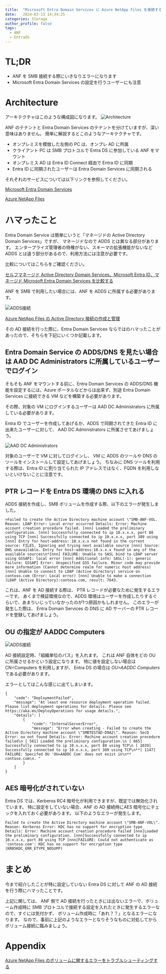 ```yaml
---
title:  "Microsoft Entra Domain Services に Azure NetApp Files を接続するときにハマったこと"
date:   2024-03-13 14:34:25
categories: Storage
author_profile: false
tags:
  - ANF
  - EntraDS
---
```


# TL;DR

* ANF を SMB 接続する際にいきなりエラーになります
* Microsoft Entra Domain Services の設定を行うユーザーにも注意

# Architecture

アーキテクチャはこのような構成図になります。
![Architecture](/assets/article_images/2024-02-15-anf-entrads/architecture.png)

ANF のテナントと Entra Domain Services のテナントを分けていますが、深い意味はありません。
簡単に解説するとこのようなアーキテクチャです。

* オンプレミスを模倣した左側の PC は、オンプレ AD に所属
* クライアント PC は SMB プロトコルで Entra DS に参加している ANF をマウント
* オンプレミス AD は Entra ID Connect 経由で Entra ID に同期
* Entra ID に同期されたユーザーは Entra Domain Services に同期される

それぞれのサービスについては以下リンクを参照してください。

[Microsoft Entra Domain Services](https://learn.microsoft.com/ja-jp/entra/identity/domain-services/overview)

[Azure NetApp Files](https://learn.microsoft.com/ja-jp/azure/azure-netapp-files/azure-netapp-files-introduction)

# ハマったこと

Entra Domain Service は簡単にいうと「マネージドの Active Directory Domain Services」ですが、
マネージドなので ADDS とは異なる部分があります。
エンタープライズ管理者の特権がない、スキーマの拡張機能がないなど ADDS とは違う部分があるので、利用方法には注意が必要です。

比較についてはこちらをご確認ください。

[セルフマネージド Active Directory Domain Services、Microsoft Entra ID、マネージド Microsoft Entra Domain Services を比較する](https://learn.microsoft.com/ja-jp/entra/identity/domain-services/compare-identity-solutions#domain-services-and-self-managed-ad-ds)

ANF を SMB で利用したい場合には、ANF を ADDS に所属する必要があります。

![ADDS接続](/assets/article_images/2024-02-15-anf-entrads/connect-adds.png)

[Azure NetApp Files の Active Directory 接続の作成と管理](https://learn.microsoft.com/ja-jp/azure/azure-netapp-files/create-active-directory-connections)

その AD 接続を行った際に、Entra Domain Services ならではのハマったことがあったので、そちらを下記にいくつか記載します。

## Entra Domain Service の ADDS/DNS を見たい場合は AAD DC Administrators に所属しているユーザーでログイン

そもそも ANF をマウントする前に、Entra Domain Services の ADDS/DNS 機能を設定するには、Azure ポータルなどからは出来ず、別途 Entra Domain Services に接続できる VM などを構築する必要があります。

その際、対象の VM にログインするユーザーは AAD DC Administrators に所属している必要があります。

Entra ID でユーザーを作成してあげるか、ADDS で同期されてきた Entra ID に出来たユーザーに対して、 AAD DC Administrators に所属させてあげましょう。

![AAD DC Administrators](/assets/article_images/2024-02-15-anf-entrads/aaddcadministrators.png)

対象のユーザーで VM に対してログインし、 VM に ADDS のツールや DNS のツールをインストールして設定してあげましょう。
ちなみに DNS ツールを利用する際は、Entra ID に割り当てられた IP アドレスではなく、FQDN を利用しないといけないことに注意です。

## PTR レコードを Entra DS 環境の DNS に入れる

ADDS 接続を作成し、SMB ボリュームを作成する際、以下のエラーが発生しました。

```
>Failed to create the Active Directory machine account \"SMB-ANF-VOL. Reason: LDAP Error: Local error occurred Details: Error: Machine account creation procedure failed. [nnn] Loaded the preliminary configuration. [nnn] Successfully connected to ip 10.x.x.x, port 88 using TCP [nnn] Successfully connected to ip 10.x.x.x, port 389 using [nnn] Entry for host-address: 10.x.x.x not found in the current source: FILES. Ignoring and trying next available source [nnn] Source: DNS unavailable. Entry for host-address:10.x.x.x found in any of the available sources\n*[nnn] FAILURE: Unable to SASL bind to LDAP server using GSSAPI: local error [nnn] Additional info: SASL(-1): generic failure: GSSAPI Error: Unspecified GSS failure. Minor code may provide more information (Cannot determine realm for numeric host address) [nnn] Unable to connect to LDAP (Active Directory) service on contoso.com (Error: Local error) [nnn] Unable to make a connection (LDAP (Active Directory):contosa.com, result: 7643.
```

これは、ANF を AD 接続する際は、 PTR レコードが必要なために発生するエラーです。
あくまで検証環境なので、ADDS 環境はユーザーを作成したりするぐらいで、あまりいじっていなかったのが1つ原因かもしれません。
このエラーが発生した際は、 Entra Domain Services の DNS に AD サーバーの PTR レコードを登録してあげましょう。

## OU の指定が AADDC Computers

![ADDS接続](/assets/article_images/2024-02-15-anf-entrads/connect-adds.png)

AD 接続設定時、「組織単位のパス」を入れます。
これは ANF 自体をどの OU に所属させるかという設定になります。
特に値を設定しない場合は CN=Computers を利用しますが、 Entra DS の場合は *OU=AADDC Computers* である必要があります。

エラーとしてはこんな感じに出てしまいます。

```
{
	"code": "DeploymentFailed",
	"message": "At least one resource deployment operation failed. Please list deployment operations for details. Please see https://aka.ms/DeployOperations for usage details.",
	"details": [
		{
			"code": "InternalServerError",
			"message": "Error when creating - Failed to create the Active Directory machine account \"SMBTESTAD-D9A2\". Reason: SecD Error: ou not found Details: Error: Machine account creation procedure failed\n [ 561] Loaded the preliminary configuration.\n [ 665] Successfully connected to ip 10.x.x.x, port 88 using TCP\n [ 1039] Successfully connected to ip 10.x.x.x, port 389 using TCP\n**[ 1147] FAILURE: Specifed OU 'OU=AADDC Com' does not exist in\n** contoso.com\n. "
		}
	]
}
```

## AES 暗号化がされていない

Entra DS では、Kerberos RC4 暗号化が利用できますが、既定では無効化されています。
特に設定をしていない場合、ANF の AD 接続時にAES 暗号化にチェックを入れておく必要があります。
以下のようなエラーが発生します。

```
Failed to create the Active Directory machine account \"SMB-ANF-VOL\". Reason: Kerberos Error: KDC has no support for encryption type Details: Error: Machine account creation procedure failed [nnn]Loaded the preliminary configuration. [nnn]Successfully connected to ip 10.x.x.x, port 88 using TCP [nnn]FAILURE: Could not authenticate as 'contosa.com': KDC has no support for encryption type (KRB5KDC_ERR_ETYPE_NOSUPP)
```

# まとめ

今まで紹介したことが特に設定していない Entra DS に対して ANF の AD 接続を行う際にハマったことです。

上記に関しては、 ANF 側で AD 接続を行ったときには出ないエラーで、ボリューム作成時に SMB プロトコルで接続する設定を入れたときに発生するエラーなので、すぐには気付かず、
ボリューム作成時に「あれ？？」となるエラーになります。
なので、事前に上記のようなエラーとなりそうなものに対処してからボリューム接続に臨みましょう。

# Appendix

[Azure NetApp Files のボリュームに関するエラーをトラブルシューティングする](https://learn.microsoft.com/ja-jp/azure/azure-netapp-files/troubleshoot-volumes)